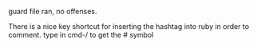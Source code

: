 guard file ran, no offenses.

There is a nice key shortcut for inserting the hashtag into ruby 
in order to comment. type in cmd-/ to get the # symbol
